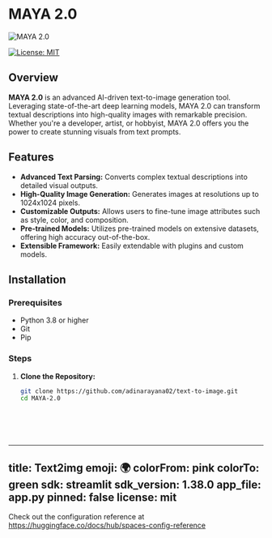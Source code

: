 # MAYA 2.0

![MAYA 2.0](https://i.ytimg.com/vi/guYsuSJKe1c/maxresdefault.jpg) 

[![License: MIT](https://img.shields.io/badge/License-MIT-yellow.svg)](https://opensource.org/licenses/MIT)


## Overview

**MAYA 2.0** is an advanced AI-driven text-to-image generation tool. Leveraging state-of-the-art deep learning models, MAYA 2.0 can transform textual descriptions into high-quality images with remarkable precision. Whether you're a developer, artist, or hobbyist, MAYA 2.0 offers you the power to create stunning visuals from text prompts.

## Features

- **Advanced Text Parsing:** Converts complex textual descriptions into detailed visual outputs.
- **High-Quality Image Generation:** Generates images at resolutions up to 1024x1024 pixels.
- **Customizable Outputs:** Allows users to fine-tune image attributes such as style, color, and composition.
- **Pre-trained Models:** Utilizes pre-trained models on extensive datasets, offering high accuracy out-of-the-box.
- **Extensible Framework:** Easily extendable with plugins and custom models.

## Installation

### Prerequisites

- Python 3.8 or higher
- Git
- Pip

### Steps

1. **Clone the Repository:**

   ```bash
   git clone https://github.com/adinarayana02/text-to-image.git 
   cd MAYA-2.0







---
title: Text2img
emoji: 🌍
colorFrom: pink
colorTo: green
sdk: streamlit
sdk_version: 1.38.0
app_file: app.py
pinned: false
license: mit
---

Check out the configuration reference at https://huggingface.co/docs/hub/spaces-config-reference
